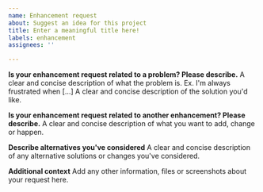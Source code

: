 ```yaml
---
name: Enhancement request
about: Suggest an idea for this project
title: Enter a meaningful title here!
labels: enhancement
assignees: ''

---
```


**Is your enhancement request related to a problem? Please describe.**
A clear and concise description of what the problem is. Ex. I'm always frustrated when [...]
A clear and concise description of the solution you'd like.

**Is your enhancement request related to another enhancement? Please describe.**
A clear and concise description of what you want to add, change or happen.

**Describe alternatives you've considered**
A clear and concise description of any alternative solutions or changes you've considered.

**Additional context**
Add any other information, files or screenshots about your request here.
